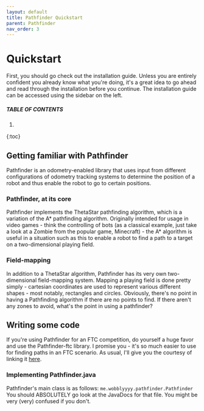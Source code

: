 ```yaml
---
layout: default
title: Pathfinder Quickstart
parent: Pathfinder
nav_order: 3
---
```


# Quickstart
First, you should go check out the installation guide. Unless you are entirely
confident you already know what you're doing, it's a great idea to go ahead and
read through the installation before you continue. The installation guide can be
accessed using the sidebar on the left.

##### TABLE OF CONTENTS
1. 
{:toc}

## Getting familiar with Pathfinder
Pathfinder is an odometry-enabled library that uses input from different configurations of odometry
tracking systems to determine the position of a robot and thus enable the robot to go to certain positions.

### Pathfinder, at its core
Pathfinder implements the ThetaStar pathfinding algorithm, which is a variation of the A* pathfinding algorithm.
Originally intended for usage in video games - think the controlling of bots (as a classical example, just take
a look at a Zombie from the popular game, Minecraft) - the A* algorithm is useful in a situation such as this to
enable a robot to find a path to a target on a two-dimensional playing field.

### Field-mapping
In addition to a ThetaStar algorithm, Pathfinder has its very own two-dimensional field-mapping system. Mapping a
playing field is done pretty simply - cartesian coordinates are used to represent various different shapes - most
notably, rectangles and circles. Obviously, there's no point in having a Pathfinding algorithm if there are no
points to find. If there aren't any zones to avoid, what's the point in using a pathfinder?

## Writing some code
If you're using Pathfinder for an FTC competition, do yourself a huge favor and use the Pathfinder-ftc library.
I promise you - it's so much easier to use for finding paths in an FTC scenario. As usual, I'll give you the
courtesy of linking it [here](with_ftc.md).

### Implementing Pathfinder.java
Pathfinder's main class is as follows:
`me.wobblyyyy.pathfinder.Pathfinder`
You should ABSOLUTELY go look at the JavaDocs for that file. You might be very (very) confused if you don't.